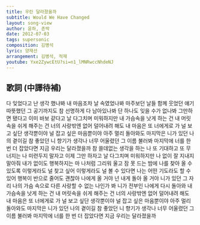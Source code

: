 ```yaml
---
title: 우린 달라졌을까
subtitle: Would We Have Changed
layout: song-view
author: 윤하, 존박
date: 2012-07-03
tags: supersonic
composition: 김병석
lyric: 양재선
arrangement: 김병석, 적재
youtube: Yxe2ZywcEtU?si=n1_lMNRwccNhdeNJ
---
```


## 歌詞 (中譯待補)

다 잊었다고 난 생각 했나봐
내 마음조차 날 속였었나봐
마주보던 날들 함께 웃었던 얘기
따뜻했던 그 공기까지도
참 선명하게 다 남아있나봐
단 하나도 잊을 수가 없나봐
그만하면 됐다고 이미 바보 같다고
날 다그치며 미워하지만
내 가슴속을 낫게 하는 건
내 머릿속을 쉬게 해주는 건
너의 사랑밖엔 없어 덜어내려 해도
내 마음은 또 너에게로 가
널 보고 싶단 생각뿐이야
널 잡고 싶은 마음뿐이야
아주 멀리 돌아와도
마지막은 니가 있던 나의 곁이길
참 좋았던 니 향기가 생각나
너무 어울렸던 그 이름 불러봐
마지막에 너를 한번 더 잡았다면
지금 우리는 달라졌을까
참 쓸데없는 생각을 하는 나
또 기대하고 또 무너지는 나
미련두지 말자고 이제 그만 하자고
날 다그치며 미워하지만
나 없이 잘 지내지 말아줘
내가 없이도 행복하지는 마
나처럼 그리워 울고 잠 못 드는
밤에 나를 찾아 올 수 있도록
이렇게라도 널 찾고 싶어
이렇게라도 널 볼 수 있다면
나는 어떤 기도라도 할 수 있어
행복이 반으로 줄어도 괜찮아
나에게 올 거야
넌 내게 돌아 올 거야
니가 있던 그 자리
나의 가슴 속으로
다른 사랑할 수 없는 나인가 봐
니가 전부인 나에게 다시 돌아와
내 가슴속을 낫게 하는 건
내 머릿속을 쉬게 해주는 건
너의 사랑밖엔 없어 덜어내려 해도
내 마음은 또 너에게로 가
널 보고 싶단 생각뿐이야
널 잡고 싶은 마음뿐이야
아주 멀리 돌아와도
마지막은 니가 있던 나의 곁이길
참 좋았던 니 향기가 생각나
너무 어울렸던 그 이름 불러봐
마지막에 너를 한 번 더 잡았다면
지금 우리는 달라졌을까
